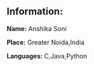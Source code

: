 ## Information:
__Name:__ Anshika Soni

__Place:__ Greater Noida,India

__Languages:__ C,Java,Python
